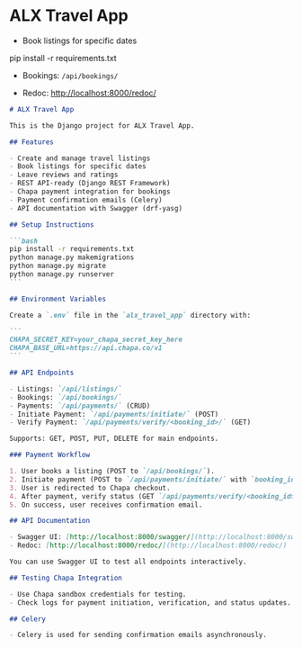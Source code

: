 # ALX Travel App

- Book listings for specific dates

pip install -r requirements.txt

- Bookings: `/api/bookings/`

- Redoc: [http://localhost:8000/redoc/](http://localhost:8000/redoc/)

````markdown
# ALX Travel App

This is the Django project for ALX Travel App.

## Features

- Create and manage travel listings
- Book listings for specific dates
- Leave reviews and ratings
- REST API-ready (Django REST Framework)
- Chapa payment integration for bookings
- Payment confirmation emails (Celery)
- API documentation with Swagger (drf-yasg)

## Setup Instructions

```bash
pip install -r requirements.txt
python manage.py makemigrations
python manage.py migrate
python manage.py runserver
```

## Environment Variables

Create a `.env` file in the `alx_travel_app` directory with:

```
CHAPA_SECRET_KEY=your_chapa_secret_key_here
CHAPA_BASE_URL=https://api.chapa.co/v1
```

## API Endpoints

- Listings: `/api/listings/`
- Bookings: `/api/bookings/`
- Payments: `/api/payments/` (CRUD)
- Initiate Payment: `/api/payments/initiate/` (POST)
- Verify Payment: `/api/payments/verify/<booking_id>/` (GET)

Supports: GET, POST, PUT, DELETE for main endpoints.

### Payment Workflow

1. User books a listing (POST to `/api/bookings/`).
2. Initiate payment (POST to `/api/payments/initiate/` with `booking_id` and `amount`).
3. User is redirected to Chapa checkout.
4. After payment, verify status (GET `/api/payments/verify/<booking_id>/`).
5. On success, user receives confirmation email.

## API Documentation

- Swagger UI: [http://localhost:8000/swagger/](http://localhost:8000/swagger/)
- Redoc: [http://localhost:8000/redoc/](http://localhost:8000/redoc/)

You can use Swagger UI to test all endpoints interactively.

## Testing Chapa Integration

- Use Chapa sandbox credentials for testing.
- Check logs for payment initiation, verification, and status updates.

## Celery

- Celery is used for sending confirmation emails asynchronously.
````